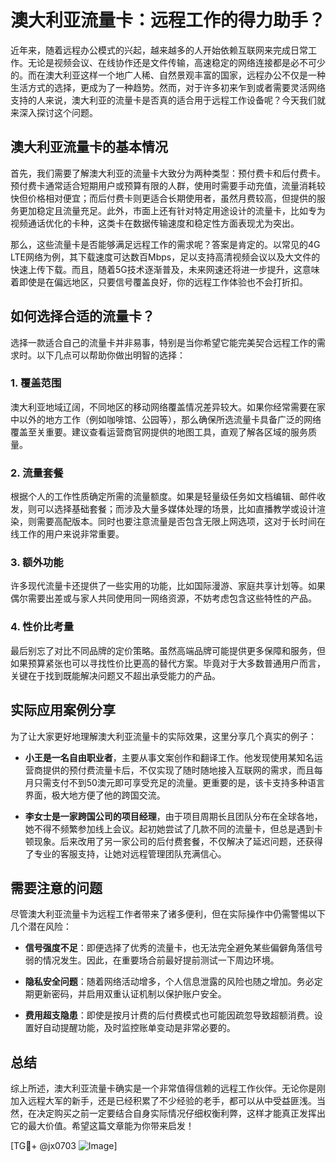 # 澳大利亚流量卡：远程工作的得力助手？

近年来，随着远程办公模式的兴起，越来越多的人开始依赖互联网来完成日常工作。无论是视频会议、在线协作还是文件传输，高速稳定的网络连接都是必不可少的。而在澳大利亚这样一个地广人稀、自然景观丰富的国家，远程办公不仅是一种生活方式的选择，更成为了一种趋势。然而，对于许多初来乍到或者需要灵活网络支持的人来说，澳大利亚的流量卡是否真的适合用于远程工作设备呢？今天我们就来深入探讨这个问题。

## 澳大利亚流量卡的基本情况

首先，我们需要了解澳大利亚的流量卡大致分为两种类型：预付费卡和后付费卡。预付费卡通常适合短期用户或预算有限的人群，使用时需要手动充值，流量消耗较快但价格相对便宜；而后付费卡则更适合长期使用者，虽然月费较高，但提供的服务更加稳定且流量充足。此外，市面上还有针对特定用途设计的流量卡，比如专为视频通话优化的卡种，这类卡在数据传输速度和稳定性方面表现尤为突出。

那么，这些流量卡是否能够满足远程工作的需求呢？答案是肯定的。以常见的4G LTE网络为例，其下载速度可达数百Mbps，足以支持高清视频会议以及大文件的快速上传下载。而且，随着5G技术逐渐普及，未来网速还将进一步提升，这意味着即使是在偏远地区，只要信号覆盖良好，你的远程工作体验也不会打折扣。

## 如何选择合适的流量卡？

选择一款适合自己的流量卡并非易事，特别是当你希望它能完美契合远程工作的需求时。以下几点可以帮助你做出明智的选择：

### 1. **覆盖范围**
   澳大利亚地域辽阔，不同地区的移动网络覆盖情况差异较大。如果你经常需要在家中以外的地方工作（例如咖啡馆、公园等），那么确保所选流量卡具备广泛的网络覆盖至关重要。建议查看运营商官网提供的地图工具，直观了解各区域的服务质量。

### 2. **流量套餐**
   根据个人的工作性质确定所需的流量额度。如果是轻量级任务如文档编辑、邮件收发，则可以选择基础套餐；而涉及大量多媒体处理的场景，比如直播教学或设计渲染，则需要高配版本。同时也要注意流量是否包含无限上网选项，这对于长时间在线工作的用户来说非常重要。

### 3. **额外功能**
   许多现代流量卡还提供了一些实用的功能，比如国际漫游、家庭共享计划等。如果偶尔需要出差或与家人共同使用同一网络资源，不妨考虑包含这些特性的产品。

### 4. **性价比考量**
   最后别忘了对比不同品牌的定价策略。虽然高端品牌可能提供更多保障和服务，但如果预算紧张也可以寻找性价比更高的替代方案。毕竟对于大多数普通用户而言，关键在于找到既能解决问题又不超出承受能力的产品。

## 实际应用案例分享

为了让大家更好地理解澳大利亚流量卡的实际效果，这里分享几个真实的例子：

- **小王是一名自由职业者**，主要从事文案创作和翻译工作。他发现使用某知名运营商提供的预付费流量卡后，不仅实现了随时随地接入互联网的需求，而且每月只需支付不到50澳元即可享受充足的流量。更重要的是，该卡支持多种语言界面，极大地方便了他的跨国交流。

- **李女士是一家跨国公司的项目经理**，由于项目周期长且团队分布在全球各地，她不得不频繁参加线上会议。起初她尝试了几款不同的流量卡，但总是遇到卡顿现象。后来改用了另一家公司的后付费套餐，不仅解决了延迟问题，还获得了专业的客服支持，让她对远程管理团队充满信心。

## 需要注意的问题

尽管澳大利亚流量卡为远程工作者带来了诸多便利，但在实际操作中仍需警惕以下几个潜在风险：

- **信号强度不足**：即便选择了优秀的流量卡，也无法完全避免某些偏僻角落信号弱的情况发生。因此，在重要场合前最好提前测试一下周边环境。
  
- **隐私安全问题**：随着网络活动增多，个人信息泄露的风险也随之增加。务必定期更新密码，并启用双重认证机制以保护账户安全。

- **费用超支隐患**：即使是按月计费的后付费模式也可能因疏忽导致超额消费。设置好自动提醒功能，及时监控账单变动是非常必要的。

## 总结

综上所述，澳大利亚流量卡确实是一个非常值得信赖的远程工作伙伴。无论你是刚加入远程大军的新手，还是已经积累了不少经验的老手，都可以从中受益匪浅。当然，在决定购买之前一定要结合自身实际情况仔细权衡利弊，这样才能真正发挥出它的最大价值。希望这篇文章能为你带来启发！

[TG💪+ @jx0703 ![Image](https://github.com/user-attachments/assets/dbca1d08-cadb-493c-b0ec-ad6f7a83f270)]
